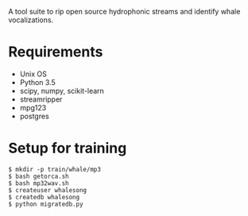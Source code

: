 A tool suite to rip open source hydrophonic streams and identify whale vocalizations.

Requirements
============
* Unix OS
* Python 3.5
* scipy, numpy, scikit-learn
* streamripper
* mpg123
* postgres

Setup for training
==================
	$ mkdir -p train/whale/mp3
	$ bash getorca.sh
	$ bash mp32wav.sh
	$ createuser whalesong
	$ createdb whalesong
	$ python migratedb.py
